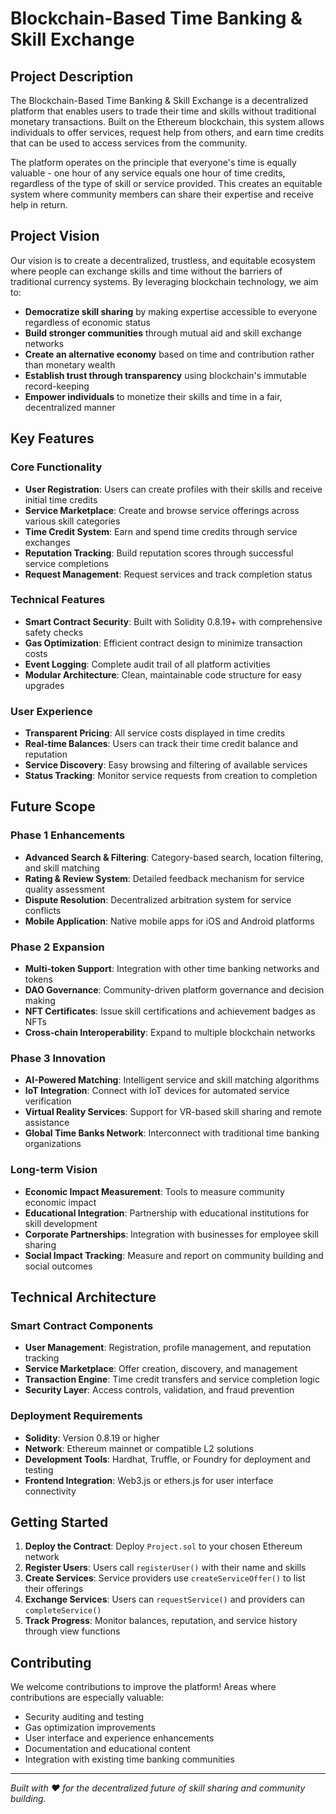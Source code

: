 # Blockchain-Based Time Banking & Skill Exchange

## Project Description

The Blockchain-Based Time Banking & Skill Exchange is a decentralized platform that enables users to trade their time and skills without traditional monetary transactions. Built on the Ethereum blockchain, this system allows individuals to offer services, request help from others, and earn time credits that can be used to access services from the community.

The platform operates on the principle that everyone's time is equally valuable - one hour of any service equals one hour of time credits, regardless of the type of skill or service provided. This creates an equitable system where community members can share their expertise and receive help in return.

## Project Vision

Our vision is to create a decentralized, trustless, and equitable ecosystem where people can exchange skills and time without the barriers of traditional currency systems. By leveraging blockchain technology, we aim to:

- **Democratize skill sharing** by making expertise accessible to everyone regardless of economic status
- **Build stronger communities** through mutual aid and skill exchange networks
- **Create an alternative economy** based on time and contribution rather than monetary wealth
- **Establish trust through transparency** using blockchain's immutable record-keeping
- **Empower individuals** to monetize their skills and time in a fair, decentralized manner

## Key Features

### Core Functionality
- **User Registration**: Users can create profiles with their skills and receive initial time credits
- **Service Marketplace**: Create and browse service offerings across various skill categories
- **Time Credit System**: Earn and spend time credits through service exchanges
- **Reputation Tracking**: Build reputation scores through successful service completions
- **Request Management**: Request services and track completion status

### Technical Features
- **Smart Contract Security**: Built with Solidity 0.8.19+ with comprehensive safety checks
- **Gas Optimization**: Efficient contract design to minimize transaction costs
- **Event Logging**: Complete audit trail of all platform activities
- **Modular Architecture**: Clean, maintainable code structure for easy upgrades

### User Experience
- **Transparent Pricing**: All service costs displayed in time credits
- **Real-time Balances**: Users can track their time credit balance and reputation
- **Service Discovery**: Easy browsing and filtering of available services
- **Status Tracking**: Monitor service requests from creation to completion

## Future Scope

### Phase 1 Enhancements
- **Advanced Search & Filtering**: Category-based search, location filtering, and skill matching
- **Rating & Review System**: Detailed feedback mechanism for service quality assessment
- **Dispute Resolution**: Decentralized arbitration system for service conflicts
- **Mobile Application**: Native mobile apps for iOS and Android platforms

### Phase 2 Expansion
- **Multi-token Support**: Integration with other time banking networks and tokens
- **DAO Governance**: Community-driven platform governance and decision making
- **NFT Certificates**: Issue skill certifications and achievement badges as NFTs
- **Cross-chain Interoperability**: Expand to multiple blockchain networks

### Phase 3 Innovation
- **AI-Powered Matching**: Intelligent service and skill matching algorithms
- **IoT Integration**: Connect with IoT devices for automated service verification
- **Virtual Reality Services**: Support for VR-based skill sharing and remote assistance
- **Global Time Banks Network**: Interconnect with traditional time banking organizations

### Long-term Vision
- **Economic Impact Measurement**: Tools to measure community economic impact
- **Educational Integration**: Partnership with educational institutions for skill development
- **Corporate Partnerships**: Integration with businesses for employee skill sharing
- **Social Impact Tracking**: Measure and report on community building and social outcomes

## Technical Architecture

### Smart Contract Components
- **User Management**: Registration, profile management, and reputation tracking
- **Service Marketplace**: Offer creation, discovery, and management
- **Transaction Engine**: Time credit transfers and service completion logic
- **Security Layer**: Access controls, validation, and fraud prevention

### Deployment Requirements
- **Solidity**: Version 0.8.19 or higher
- **Network**: Ethereum mainnet or compatible L2 solutions
- **Development Tools**: Hardhat, Truffle, or Foundry for deployment and testing
- **Frontend Integration**: Web3.js or ethers.js for user interface connectivity

## Getting Started

1. **Deploy the Contract**: Deploy `Project.sol` to your chosen Ethereum network
2. **Register Users**: Users call `registerUser()` with their name and skills
3. **Create Services**: Service providers use `createServiceOffer()` to list their offerings
4. **Exchange Services**: Users can `requestService()` and providers can `completeService()`
5. **Track Progress**: Monitor balances, reputation, and service history through view functions

## Contributing

We welcome contributions to improve the platform! Areas where contributions are especially valuable:
- Security auditing and testing
- Gas optimization improvements
- User interface and experience enhancements
- Documentation and educational content
- Integration with existing time banking communities

---

*Built with ❤️ for the decentralized future of skill sharing and community building.*
